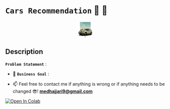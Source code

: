 # `Cars Recommendation` 🚗 🚙

<p align="center">
    <img src="heisenberg_car.jpg" height=50 width=50/>
</p>

## Description

 **`Problem Statement`** :

- 🎯 **`Business Goal`** :

- 📫 Feel free to contact me if anything is wrong or if anything needs to be changed 😎!  **medhajjari9@gmail.com**

<a href="https://colab.research.google.com/github/heisenberghj7/Cars-Recommendation/" target="_parent"><img src="https://colab.research.google.com/assets/colab-badge.svg" alt="Open In Colab"/></a>
